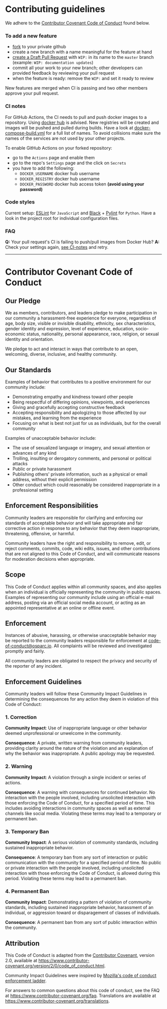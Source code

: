 # Contributing guidelines

We adhere to the [Contributor Covenant Code of Conduct](#contributor-covenant-code-of-conduct) found below.

### To add a new feature

- [fork](https://help.github.com/en/github/getting-started-with-github/fork-a-repo) to your private github
- create a new branch with a name meaningful for the feature at hand
- [create a Draft Pull Request](https://help.github.com/en/github/collaborating-with-issues-and-pull-requests/creating-a-pull-request) with `WIP:` in its name to the `master` branch (example: `WIP: documentation updates`)
- commit all your work to your new branch; other developers can provided feedback by reviewing your pull request
- when the feature is ready: remove the `WIP:` and set it ready to review

New features are merged when CI is passing and two other members approve your pull request.

### CI notes

For GitHub Actions, the CI needs to pull and push docker images to a repository. Using
[docker hub](https://hub.docker.com) is advised.
New registries will be created and images will be pushed and pulled during builds. Have a look
at [docker-compose-build.yml](services/docker-compose-build.yml) for a full list of names.
To avoid collisions make sure the names of the services are not used by your other projects.


To enable GitHub Actions on your forked repository:

- go to the `Actions` page and enable them
- go to the repo's `Settings` page and the click on `Secrets`
- you have to add the following:
    - `DOCKER_USERNAME` docker hub username
    - `DOCKER_REGISTRY` docker hub username
    - `DOCKER_PASSWORD` docker hub access token **(avoid using your password)**

### Code styles

Current setup: [ESLint](https://eslint.org) for `JavaScript` and [Black](https://black.readthedocs.io/en/stable/) + [Pylint](https://www.pylint.org) for `Python`. Have a look in the project root for individual configuration files.

### FAQ


**Q:** Your pull request's CI is failing to push/pull images from Docker Hub?
**A:** Check your settings again, [see CI-notes](#ci-notes) and retry.

---

# Contributor Covenant Code of Conduct

## Our Pledge

We as members, contributors, and leaders pledge to make participation in our
community a harassment-free experience for everyone, regardless of age, body
size, visible or invisible disability, ethnicity, sex characteristics, gender
identity and expression, level of experience, education, socio-economic status,
nationality, personal appearance, race, religion, or sexual identity
and orientation.

We pledge to act and interact in ways that contribute to an open, welcoming,
diverse, inclusive, and healthy community.

## Our Standards

Examples of behavior that contributes to a positive environment for our
community include:

* Demonstrating empathy and kindness toward other people
* Being respectful of differing opinions, viewpoints, and experiences
* Giving and gracefully accepting constructive feedback
* Accepting responsibility and apologizing to those affected by our mistakes,
  and learning from the experience
* Focusing on what is best not just for us as individuals, but for the
  overall community

Examples of unacceptable behavior include:

* The use of sexualized language or imagery, and sexual attention or
  advances of any kind
* Trolling, insulting or derogatory comments, and personal or political attacks
* Public or private harassment
* Publishing others' private information, such as a physical or email
  address, without their explicit permission
* Other conduct which could reasonably be considered inappropriate in a
  professional setting

## Enforcement Responsibilities

Community leaders are responsible for clarifying and enforcing our standards of
acceptable behavior and will take appropriate and fair corrective action in
response to any behavior that they deem inappropriate, threatening, offensive,
or harmful.

Community leaders have the right and responsibility to remove, edit, or reject
comments, commits, code, wiki edits, issues, and other contributions that are
not aligned to this Code of Conduct, and will communicate reasons for moderation
decisions when appropriate.

## Scope

This Code of Conduct applies within all community spaces, and also applies when
an individual is officially representing the community in public spaces.
Examples of representing our community include using an official e-mail address,
posting via an official social media account, or acting as an appointed
representative at an online or offline event.

## Enforcement

Instances of abusive, harassing, or otherwise unacceptable behavior may be
reported to the community leaders responsible for enforcement at
[code-of-conduct@osparc.io](mailto:code-of-conduct@osparc.io).
All complaints will be reviewed and investigated promptly and fairly.

All community leaders are obligated to respect the privacy and security of the
reporter of any incident.

## Enforcement Guidelines

Community leaders will follow these Community Impact Guidelines in determining
the consequences for any action they deem in violation of this Code of Conduct:

### 1. Correction

**Community Impact**: Use of inappropriate language or other behavior deemed
unprofessional or unwelcome in the community.

**Consequence**: A private, written warning from community leaders, providing
clarity around the nature of the violation and an explanation of why the
behavior was inappropriate. A public apology may be requested.

### 2. Warning

**Community Impact**: A violation through a single incident or series
of actions.

**Consequence**: A warning with consequences for continued behavior. No
interaction with the people involved, including unsolicited interaction with
those enforcing the Code of Conduct, for a specified period of time. This
includes avoiding interactions in community spaces as well as external channels
like social media. Violating these terms may lead to a temporary or
permanent ban.

### 3. Temporary Ban

**Community Impact**: A serious violation of community standards, including
sustained inappropriate behavior.

**Consequence**: A temporary ban from any sort of interaction or public
communication with the community for a specified period of time. No public or
private interaction with the people involved, including unsolicited interaction
with those enforcing the Code of Conduct, is allowed during this period.
Violating these terms may lead to a permanent ban.

### 4. Permanent Ban

**Community Impact**: Demonstrating a pattern of violation of community
standards, including sustained inappropriate behavior,  harassment of an
individual, or aggression toward or disparagement of classes of individuals.

**Consequence**: A permanent ban from any sort of public interaction within
the community.

## Attribution

This Code of Conduct is adapted from the [Contributor Covenant][homepage],
version 2.0, available at
https://www.contributor-covenant.org/version/2/0/code_of_conduct.html.

Community Impact Guidelines were inspired by [Mozilla's code of conduct
enforcement ladder](https://github.com/mozilla/diversity).

[homepage]: https://www.contributor-covenant.org

For answers to common questions about this code of conduct, see the FAQ at
https://www.contributor-covenant.org/faq. Translations are available at
https://www.contributor-covenant.org/translations.
